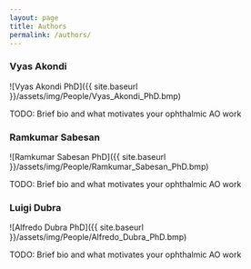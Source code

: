 ```yaml
---
layout: page
title: Authors
permalink: /authors/
---
```


### Vyas Akondi
![Vyas Akondi PhD]({{ site.baseurl }}/assets/img/People/Vyas_Akondi_PhD.bmp)

TODO: Brief bio and what motivates your ophthalmic AO work

### Ramkumar Sabesan
![Ramkumar Sabesan PhD]({{ site.baseurl }}/assets/img/People/Ramkumar_Sabesan_PhD.bmp)

TODO: Brief bio and what motivates your ophthalmic AO work

### Luigi Dubra
![Alfredo Dubra PhD]({{ site.baseurl }}/assets/img/People/Alfredo_Dubra_PhD.bmp)


TODO: Brief bio and what motivates your ophthalmic AO work
